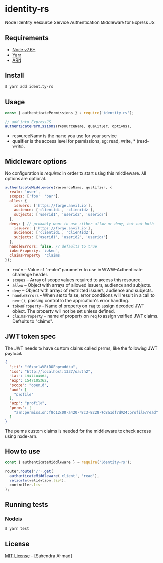 # identity-rs
Node Identity Resource Service Authentication Middleware for Express JS

## Requirements

 - [Node v7.6+](https://nodejs.org/en/download/current/)
 - [Yarn](https://yarnpkg.com/en/docs/install)
 - [ARN](https://www.npmjs.com/package/node-arn)
 
## Install

```bash
$ yarn add identity-rs
```

## Usage
```javascript
const { authenticatePermissions } = require('identity-rs');

// add into ExpressJS
authenticatePermissions(resourceName, qualifier, options),
```
* resourceName is the name you use for your service
* qualifier is the access level for permissions, eg: read, write, * (read-write).

## Middleware options

No configuration is _required_ in order to start using this middleware. All options are optional.

```javascript
authenticateMiddleware(resourceName, qualifier, {
  realm: 'user',
  scopes: ['foo', 'bar'],
  allow: {
    issuers: ['https://forge.anvil.io'],
    audience: ['clientid1', 'clientid2'],
    subjects: ['userid1', 'userid2', 'useridn']
  },
  deny: { // probably want to use either allow or deny, but not both
    issuers: ['https://forge.anvil.io'],
    audience: ['clientid1', 'clientid2'],
    subjects: ['userid1', 'userid2', 'useridn']
  },
  handleErrors: false, // defaults to true
  tokenProperty: 'token',
  claimsProperty: 'claims'
});
```

* `realm` – Value of "realm" parameter to use in WWW-Authenticate challenge header.
* `scopes` – Array of scope values required to access this resource.
* `allow` – Object with arrays of allowed issuers, audience and subjects.
* `deny` – Object with arrays of restricted issuers, audience and subjects.
* `handleErrors` – When set to false, error conditions will result in a call to `next()`, passing control to the application's error handling.
* `tokenProperty` – Name of property on `req` to assign decoded JWT object. The property will not be set unless defined.
* `claimsProperty` – name of property on `req` to assign verified JWT claims. Defaults to "claims".


## JWT token spec
The JWT needs to have custom claims called perms, like the following JWT payload.
```json
{
  "jti": "f6xorlAVRiDOFhpvuddku",
  "iss": "http://localhost:1337/oauth2",
  "iat": 1547104662,
  "exp": 1547105262,
  "scope": "openid",
  "aud": [
    "profile"
  ],
  "azp": "profile",
  "perms": [
    "arn:permission:f8c12c00-a420-48c3-8228-9c8a1df7d924:profile/read"
  ]
}
```
The perms custom claims is needed for the middleware to check access using node-arn.

## How to use
```javascript
const { authenticateMiddleware } = require('identity-rs');

router.route('/').get(
  authenticateMiddleware('client', 'read'),
  validate(validation.list),
  controller.list
);
```

## Running tests

### Nodejs

```bash
$ yarn test
```

## License

[MIT License](README.md) - [Suhendra Ahmad]

